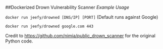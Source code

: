 ##Dockerized Drown Vulnerability Scanner
*Example Usage*

`docker run jeefy/drowned [DNS/IP] [PORT]` (Default runs against Google)

`docker run jeefy/drowned google.com 443`

Credit to https://github.com/nimia/public_drown_scanner for the original Python code.
